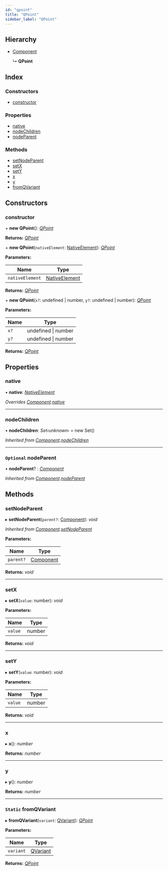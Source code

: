 ```yaml
---
id: "qpoint"
title: "QPoint"
sidebar_label: "QPoint"
---
```


## Hierarchy

* [Component](component.md)

  ↳ **QPoint**

## Index

### Constructors

* [constructor](qpoint.md#constructor)

### Properties

* [native](qpoint.md#native)
* [nodeChildren](qpoint.md#nodechildren)
* [nodeParent](qpoint.md#optional-nodeparent)

### Methods

* [setNodeParent](qpoint.md#setnodeparent)
* [setX](qpoint.md#setx)
* [setY](qpoint.md#sety)
* [x](qpoint.md#x)
* [y](qpoint.md#y)
* [fromQVariant](qpoint.md#static-fromqvariant)

## Constructors

###  constructor

\+ **new QPoint**(): *[QPoint](qpoint.md)*

**Returns:** *[QPoint](qpoint.md)*

\+ **new QPoint**(`nativeElement`: [NativeElement](../globals.md#nativeelement)): *[QPoint](qpoint.md)*

**Parameters:**

Name | Type |
------ | ------ |
`nativeElement` | [NativeElement](../globals.md#nativeelement) |

**Returns:** *[QPoint](qpoint.md)*

\+ **new QPoint**(`x?`: undefined | number, `y?`: undefined | number): *[QPoint](qpoint.md)*

**Parameters:**

Name | Type |
------ | ------ |
`x?` | undefined &#124; number |
`y?` | undefined &#124; number |

**Returns:** *[QPoint](qpoint.md)*

## Properties

###  native

• **native**: *[NativeElement](../globals.md#nativeelement)*

*Overrides [Component](component.md).[native](component.md#abstract-native)*

___

###  nodeChildren

• **nodeChildren**: *Set‹unknown›* =  new Set()

*Inherited from [Component](component.md).[nodeChildren](component.md#nodechildren)*

___

### `Optional` nodeParent

• **nodeParent**? : *[Component](component.md)*

*Inherited from [Component](component.md).[nodeParent](component.md#optional-nodeparent)*

## Methods

###  setNodeParent

▸ **setNodeParent**(`parent?`: [Component](component.md)): *void*

*Inherited from [Component](component.md).[setNodeParent](component.md#setnodeparent)*

**Parameters:**

Name | Type |
------ | ------ |
`parent?` | [Component](component.md) |

**Returns:** *void*

___

###  setX

▸ **setX**(`value`: number): *void*

**Parameters:**

Name | Type |
------ | ------ |
`value` | number |

**Returns:** *void*

___

###  setY

▸ **setY**(`value`: number): *void*

**Parameters:**

Name | Type |
------ | ------ |
`value` | number |

**Returns:** *void*

___

###  x

▸ **x**(): *number*

**Returns:** *number*

___

###  y

▸ **y**(): *number*

**Returns:** *number*

___

### `Static` fromQVariant

▸ **fromQVariant**(`variant`: [QVariant](qvariant.md)): *[QPoint](qpoint.md)*

**Parameters:**

Name | Type |
------ | ------ |
`variant` | [QVariant](qvariant.md) |

**Returns:** *[QPoint](qpoint.md)*
